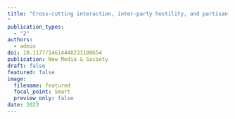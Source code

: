 ```yaml
---
title: "Cross-cutting interaction, inter-party hostility, and partisan identity: Analysis of offensive speech in social media
"
publication_types:
  - "2"
authors:
  - admin
doi: 10.1177/14614448231180654
publication: New Media & Society
draft: false
featured: false
image:
  filename: featured
  focal_point: Smart
  preview_only: false
date: 2023
---
```

